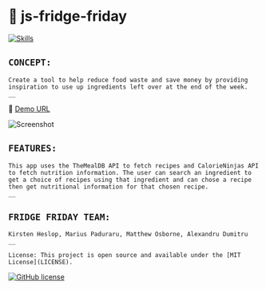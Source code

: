 # :file_folder: js-fridge-friday

[![Skills](https://skills.thijs.gg/icons?i=js,html,css,jquery)](https://skills.thijs.gg)

## `CONCEPT:`

    Create a tool to help reduce food waste and save money by providing inspiration to use up ingredients left over at the end of the week.
    __

:link: [Demo URL](https://wisethee.github.io/js-fridge-friday/)

![Screenshot](https://github.com/wisethee/js-fridge-friday/blob/feat/marius/assets/images/cover.jpg?raw=true)

## `FEATURES:`

    This app uses the TheMealDB API to fetch recipes and CalorieNinjas API to fetch nutrition information. The user can search an ingredient to get a choice of recipes using that ingredient and can chose a recipe then get nutritional information for that chosen recipe.
    __

## `FRIDGE FRIDAY TEAM:`

    Kirsten Heslop, Marius Paduraru, Matthew Osborne, Alexandru Dumitru
    __

`License: This project is open source and available under the [MIT License](LICENSE).`

[![GitHub license](https://img.shields.io/github/license/Naereen/StrapDown.js.svg)](LICENSE)
